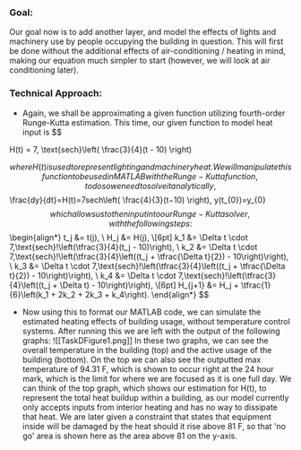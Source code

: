 ### Goal:

Our goal now is to add another layer, and model the effects of lights and machinery use by people occupying the building in question. This will first be done without the additional effects of air-conditioning / heating in mind, making our equation much simpler to start (however, we will look at air conditioning later).

### Technical Approach:

* Again, we shall be approximating a given function utilizing fourth-order Runge-Kutta estimation. This time, our given function to model heat input is $$

H(t) = 7\, \text{sech}\left( \frac{3}{4}(t - 10) \right)

$$
  where H(t) is used to represent lighting and machinery heat. We will manipulate this function to be used in MATLAB with the Runge-Kutta function, to do so we need to solve it analytically, 
  $$
\frac{dy}{dt}​=H(t)=7sech\left( \frac{4}{3}​(t−10) \right), y(t_{0}​)=y_{0}​
$$
  which allows us to then input into our Runge-Kutta solver, with the following steps:
  $$
\begin{align*}
t_j &= t(j), \\
H_j &= H(j), \\[6pt]
k_1 &= \Delta t \cdot 7\,\text{sech}\!\left(\tfrac{3}{4}(t_j - 10)\right), \\
k_2 &= \Delta t \cdot 7\,\text{sech}\!\left(\tfrac{3}{4}\left((t_j + \tfrac{\Delta t}{2}) - 10\right)\right), \\
k_3 &= \Delta t \cdot 7\,\text{sech}\!\left(\tfrac{3}{4}\left((t_j + \tfrac{\Delta t}{2}) - 10\right)\right), \\
k_4 &= \Delta t \cdot 7\,\text{sech}\!\left(\tfrac{3}{4}\left((t_j + \Delta t) - 10\right)\right), \\[6pt]
H_{j+1} &= H_j + \tfrac{1}{6}\left(k_1 + 2k_2 + 2k_3 + k_4\right).
\end{align*}
$$
* Now using this to format our MATLAB code, we can simulate the estimated heating effects of building usage, without temperature control systems. After running this we are left with the output of the following graphs:
![[TaskDFigure1.png]]
  In these two graphs, we can see the overall temperature in the building (top) and the active usage of the building (bottom). On the top we can also see the outputted max temperature of 94.31 F, which is shown to occur right at the 24 hour mark, which is the limit for where we are focused as it is one full day. We can think of the top graph, which shows our estimation for H(t), to represent the total heat buildup within a building, as our model currently only accepts inputs from interior heating and has no way to dissipate that heat. We are later given a constraint that states that equipment inside will be damaged by the heat should it rise above 81 F, so that 'no go' area is shown here as the area above 81 on the y-axis.
  
